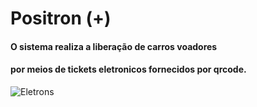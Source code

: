 # Positron (+)

#### O sistema realiza a liberação de carros voadores  
#### por meios de tickets eletronicos fornecidos por qrcode.  

![Eletrons](https://adrenaline.com.br/admin/files/sysmidia/7ZD04ZaZZAb41DBAx08cZ6BAB9bDDC/carro-voador_aberta.jpg)
